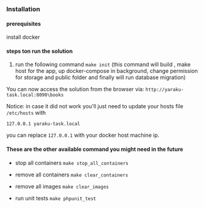 ### Installation

#### prerequisites
install docker 

#### steps ton run the solution

1. run the following command `make init` (this command will build , make host for the app, up docker-compose in background, change permission for storage and public folder and finally will run database migration)

You can now access the solution from the browser via: `http://yaraku-task.local:8090\books`


Notice: in case it did not work you'll just need to update your hosts file `/etc/hosts` with

`127.0.0.1 yaraku-task.local`

you can replace `127.0.0.1` with your docker host machine ip.

#### These are the other available command you might need in the future

- stop all containers `make stop_all_containers`

- remove all containers `make clear_containers`

- remove all images `make clear_images`

- run unit tests `make phpunit_test`
